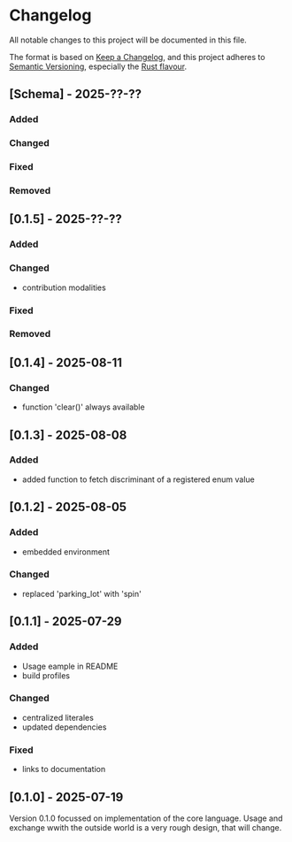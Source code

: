 # Changelog

All notable changes to this project will be documented in this file.

The format is based on [Keep a Changelog](https://keepachangelog.com/en/1.0.0/),
and this project adheres to [Semantic Versioning](https://semver.org/spec/v2.0.0.html),
especially the [Rust flavour](https://doc.rust-lang.org/cargo/reference/semver.html).

## [Schema] - 2025-??-??

### Added

### Changed

### Fixed

### Removed

## [0.1.5] - 2025-??-??

### Added

### Changed
- contribution modalities

### Fixed

### Removed

## [0.1.4] - 2025-08-11

### Changed
- function 'clear()' always available

## [0.1.3] - 2025-08-08

### Added
- added function to fetch discriminant of a registered enum value

## [0.1.2] - 2025-08-05

### Added
- embedded environment

### Changed
- replaced 'parking_lot' with 'spin'

## [0.1.1] - 2025-07-29

### Added
- Usage eample in README
- build profiles

### Changed
- centralized literales
- updated dependencies

### Fixed
- links to documentation

## [0.1.0] - 2025-07-19

Version 0.1.0 focussed on implementation of the core language.
Usage and exchange wwith the outside world is a very rough design, that will change.
